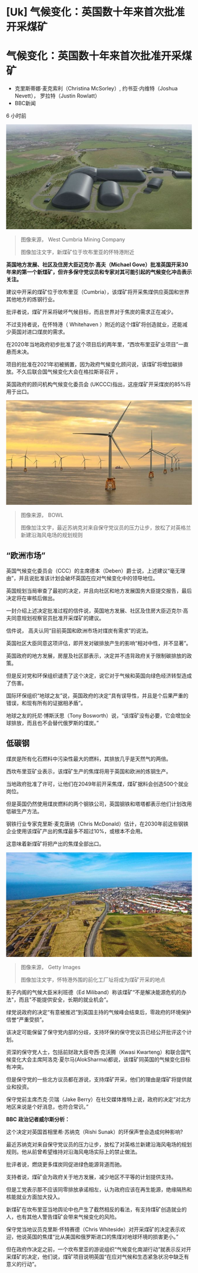 # [Uk] 气候变化：英国数十年来首次批准开采煤矿

#  气候变化：英国数十年来首次批准开采煤矿

  * 克里斯蒂娜·麦克索利（Christina McSorley）, 约书亚·内维特（Joshua Nevett）， 罗拉特（Justin Rowlatt） 
  * BBC新闻 

6 小时前

![艺术构想图](_106100485_artistimpression.jpg)

> 图像来源，  West Cumbria Mining Company
>
> 图像加注文字，新煤矿位于坎布里亚的怀特港附近

**英国地方发展、社区及住房大臣迈克尔·高夫（Michael Gove）批准英国开采30年来的第一个新煤矿，但许多保守党议员和专家对其可能引起的气候变化冲击表示关注。**

建议中开采的煤矿位于坎布里亚（Cumbria），该煤矿将开采焦煤供应英国和世界其他地方的炼钢行业。

批评者说，煤矿开采将破坏气候目标，而且世界对于焦炭的需求正在减少。

不过支持者说，在怀特港（ Whitehaven ）附近的这个煤矿将创造就业，还能减少英国对进口煤炭的需求。

在2020年当地政府初步批准了这个项目后的两年里，“西坎布里亚矿业项目”一直悬而未决。

项目的批准在2021年初被搁置，因为政府气候变化顾问说，该煤矿将增加碳排放。不久后联合国气候变化大会在格拉斯哥召开 。

英国政府的顾问机构气候变化委员会 (UKCCC)指出，这座煤矿开采煤炭的85%将用于出口。

![Beatrice Offshore Windfarm](_106967753_1c1e12f3-fe10-4149-9a9e-de7730015f88.jpg)

> 图像来源，  BOWL
>
> 图像加注文字，最近苏纳克对来自保守党议员的压力让步，放松了对英格兰新建沿海风电场的规划规则

##  “欧洲市场”

英国气候变化委员会（CCC）的主席德本（Deben）爵士说，上述建议“毫无理由”，并且说批准该计划会破坏英国在应对气候变化中的领导地位。

英国规划当局审查了最初的决定，并且向社区和地方发展国务大臣提交报告，最后决定将在审核后做出。

一封介绍上述决定批准过程的信件说，英国地方发展、社区及住房大臣迈克尔·高夫同意规划视察官员批准开采煤矿的建议。

信件说， 高夫认同“目前英国和欧洲市场对煤炭有需求”的说法。

英国社区大臣同意这项评估，即开发对碳排放产生的影响“相对中性，并不显著”。

英国政府的地方发展，房屋及社区部表示，决定并不违背政府关于限制碳排放的政策。

但是反对党和环保组织谴责了这个决定，说它对于气候和英国向绿色经济转型造成了伤害。

国际环保组织“地球之友”说，英国政府的决定“具有误导性，并且是个后果严重的错误，和现有所有的证据相矛盾”。

地球之友的托尼·博斯沃思（Tony Bosworth）说，“该煤矿没有必要，它会增加全球排放，而且也不会替代俄罗斯的煤炭。”

##  低碳钢

煤炭是所有化石燃料中污染性最大的燃料，其排放几乎是天然气的两倍。

西坎布里亚矿业表示，该煤矿生产的焦煤将用于英国和欧洲的炼钢生产。

当地政府批准了许可，让他们在2049年前开采焦煤，煤矿据料会创造500个就业岗位。

但是英国仍然使用煤炭燃料的两个钢铁公司，英国钢铁和塔塔都表示他们计划改用低碳生产方法。

钢铁行业专家克里斯·麦克唐纳（Chris McDonald）估计，在2030年前这些钢铁企业使用该煤矿产出的焦煤最多不超过10%，或根本不会用。

这意味着新煤矿将把产出的焦煤全部出口。

![怀特港](_120415423_gettyimages-1307422646.jpg)

> 图像来源，  Getty Images
>
> 图像加注文字，怀特港外围的前化工厂址将成为煤矿开采的地点

影子内阁的气候大臣米利班德（Ed Miliband）称该煤矿“不是解决能源危机的办法"，而且"不能提供安全，长期的就业机会”。

绿党说政府的决定“有意被推迟”到英国主持的气候峰会结束后，零政府的环境保护信誉“严重受损”。

该决定可能保留了保守党内部的分歧，支持环保的保守党议员已经公开批评这个计划。

资深的保守党人士，包括前财政大臣夸西·克沃腾（Kwasi Kwarteng）和联合国气候变化大会主席阿洛克·夏尔马(AlokSharma)都说，该煤矿同英国的气候变化目标有冲突。

但是保守党的一些北方议员都在游说，支持煤矿开采，他们的理由是煤矿将提供就业和投资。

保守党前主席杰克·贝瑞（Jake Berry）在社交媒体推特上说，政府的决定“对北方地区来说是个好消息，也符合常识。”

**BBC** **政治记者威尔斯分析：**

这个决定对英国首相里希·苏纳克（Rishi Sunak）的环保声誉会造成何种影响?

最近苏纳克对来自保守党议员的压力让步，放松了对英格兰新建沿海风电场的规划规则。他从前曾希望维持对沿海风电场实际上的禁止做法。

批评者说，燃烧更多煤炭同促进绿色能源背道而驰。

支持者说，煤矿会为政府关于地方发展，减少地区不平等的计划提供支持。

但是工党表示那不应该同零排放承诺相左，认为政府应该在再生能源，绝缘隔热和核能就业方面加大投入。

新煤矿在坎布里亚当地舆论中也产生了截然相反的看法，有支持煤矿创造就业的人，也有其他人警告煤矿会带来气候变化的风险。

保守党当地议员克里斯·怀特赛德（Chris Whiteside）对开采煤矿的决定表示欢迎，他说英国的焦煤“比从美国和俄罗斯进口的焦煤对地球环境的损害更小。”

但在政府作决定之前，一个坎布里亚的游说组织“气候变化南湖行动”就表示反对开采煤矿的决定，他们说，煤矿项目说明英国“在应对气候和生态紧急状况中缺乏有意义的行动”。


